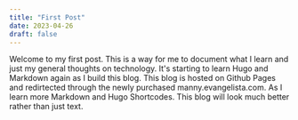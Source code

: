 ```yaml
---
title: "First Post"
date: 2023-04-26
draft: false
---
```


Welcome to my first post.  This is a way for me to document what I learn and just my general thoughts on technology.  It's starting to learn Hugo and Markdown again as I build this blog.  This blog is hosted on Github Pages and redirtected through the newly purchased manny.evangelista.com.  As I learn more Markdown and Hugo Shortcodes.  This blog will look much better rather than just text.
